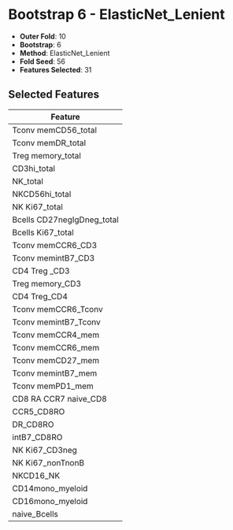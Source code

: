 # Bootstrap 6 - ElasticNet_Lenient

- **Outer Fold**: 10
- **Bootstrap**: 6
- **Method**: ElasticNet_Lenient
- **Fold Seed**: 56
- **Features Selected**: 31

## Selected Features

| Feature |
|---------|
| Tconv memCD56_total |
| Tconv memDR_total |
| Treg memory_total |
| CD3hi_total |
| NK_total |
| NKCD56hi_total |
| NK Ki67_total |
| Bcells CD27negIgDneg_total |
| Bcells Ki67_total |
| Tconv memCCR6_CD3 |
| Tconv memintB7_CD3 |
| CD4 Treg _CD3 |
| Treg memory_CD3 |
| CD4 Treg_CD4 |
| Tconv memCCR6_Tconv |
| Tconv memintB7_Tconv |
| Tconv memCCR4_mem |
| Tconv memCCR6_mem |
| Tconv memCD27_mem |
| Tconv memintB7_mem |
| Tconv memPD1_mem |
| CD8 RA CCR7 naive_CD8 |
| CCR5_CD8RO |
| DR_CD8RO |
| intB7_CD8RO |
| NK Ki67_CD3neg |
| NK Ki67_nonTnonB |
| NKCD16_NK |
| CD14mono_myeloid |
| CD16mono_myeloid |
| naive_Bcells |
